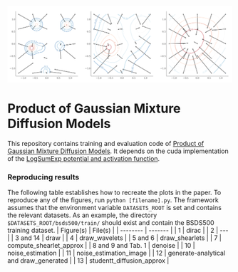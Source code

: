 ![Product of Gaussian Mixture Diffusion Models](./assets/pogmdm.png)

# Product of Gaussian Mixture Diffusion Models
This repository contains training and evaluation code of [Product of Gaussian Mixture Diffusion Models](https://arxiv.org/abs/2310.12653).
It depends on the cuda implementation of the [LogSumExp potential and activation function](https://github.com/VLOGroup/logsumexp#logsumexp-activation-function).

### Reproducing results
The following table establishes how to recreate the plots in the paper.
To reproduce any of the figures, run `python [filename].py`.
The framework assumes that the environment variable `DATASETS_ROOT` is set and contains the relevant datasets.
As an example, the directory `$DATASETS_ROOT/bsds500/train/` should exist and contain the BSDS500 training dataset.
| Figure(s)    | File(s) |
| -------- | ------- |
| 1  | dirac    |
| 2 | ---     |
| 3 and 14    | draw    |
| 4    | draw_wavelets    |
| 5 and 6    | draw_shearlets    |
| 7    | compute_shearlet_approx    |
| 8 and 9 and Tab. 1    | denoise    |
| 10    | noise_estimation    |
| 11    | noise_estimation_image    |
| 12    | generate-analytical and draw_generated    |
| 13    | studentt_diffusion_approx |
